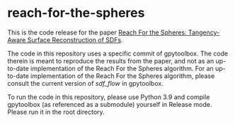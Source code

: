# reach-for-the-spheres

This is the code release for the paper [Reach For the Spheres:
Tangency-Aware Surface Reconstruction of SDFs](https://odedstein.com/projects/reach-for-the-spheres/).

The code in this repository uses a specific commit of gpytoolbox.
The code therein is meant to reproduce the results from the paper, and not as an up-to-date implementation of the Reach For the Spheres algorithm.
For an up-to-date implementation of the Reach For the Spheres algorithm, please consult the current version of _sdf_flow_ in gpytoolbox.

To run the code in this repository, please use Python 3.9 and compile gpytoolbox (as referenced as a submodule) yourself in Release mode.
Please run it in the root directory.
